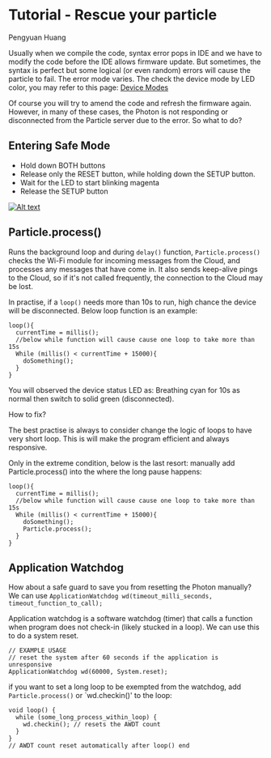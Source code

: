# Tutorial - Rescue your particle
Pengyuan Huang

Usually when we compile the code, syntax error pops in IDE and we have to modify the code before the IDE allows firmware update. But sometimes, the syntax is perfect but some logical (or even random) errors will cause the particle to fail. The error mode varies. The check the device mode by LED color, you may refer to this page:
[Device Modes](https://docs.particle.io/guide/getting-started/modes/photon/)

Of course you will try to amend the code and refresh the firmware again. However, in many of these cases, the Photon is not responding or disconnected from the Particle server due to the error. So what to do?

## Entering Safe Mode

* Hold down BOTH buttons
* Release only the RESET button, while holding down the SETUP button.
* Wait for the LED to start blinking magenta
* Release the SETUP button

[![Alt text](https://v.cdn.vine.co/r/videos/15309F79DD1207875152528998400_34e0e2c865d.3.1.3232358711895501281.mp4.jpg?versionId=BDjb_qEMhVJXvYi8doHhp8ZMepn0.opD)](https://vine.co/v/eZUF2ilvLxJ/embed/simple)

## Particle.process()

Runs the background loop and during `delay()` function, `Particle.process()` checks the Wi-Fi module for incoming messages from the Cloud, and processes any messages that have come in. It also sends keep-alive pings to the Cloud, so if it's not called frequently, the connection to the Cloud may be lost.

In practise, if a `loop()` needs more than 10s to run, high chance the device will be disconnected. Below loop function is an example:

````
loop(){
  currentTime = millis();
  //below while function will cause cause one loop to take more than 15s
  While (millis() < currentTime + 15000){ 
    doSomething();
  }
}
````
  
You will observed the device status LED as: Breathing cyan for 10s as normal then switch to solid green (disconnected). 

How to fix? 

The best practise is always to consider change the logic of loops to have very short loop. This is will make the program efficient and always responsive. 

Only in the extreme condition, below is the last resort: manually add Particle.process() into the where the long pause happens:

````
loop(){
  currentTime = millis();
  //below while function will cause cause one loop to take more than 15s
  While (millis() < currentTime + 15000){ 
    doSomething();
    Particle.process();
  }
}
````

## Application Watchdog

How about a safe guard to save you from resetting the Photon manually? We can use `ApplicationWatchdog wd(timeout_milli_seconds, timeout_function_to_call);`

Application watchdog is a software watchdog (timer) that calls a function when program does not check-in (likely stucked in a loop). We can use this to do a system reset.

````
// EXAMPLE USAGE
// reset the system after 60 seconds if the application is unresponsive
ApplicationWatchdog wd(60000, System.reset);
````

if you want to set a long loop to be exempted from the watchdog, add `Particle.process()` or `wd.checkin()' to the loop:

````
void loop() {
  while (some_long_process_within_loop) {
    wd.checkin(); // resets the AWDT count
  }
}
// AWDT count reset automatically after loop() end
````



